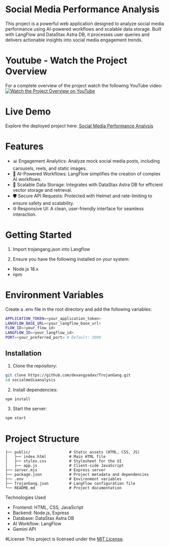 # Social Media Performance Analysis

This project is a powerful web application designed to analyze social media performance using AI-powered workflows and scalable data storage. Built with LangFlow and DataStax Astra DB, it processes user queries and delivers actionable insights into social media engagement trends.

# Youtube - Watch the Project Overview
For a complete overview of the project watch the following YouTube video:
[![Watch the Project Overview on YouTube](https://img.youtube.com/vi/Xp-z1niSNjQ/0.jpg)](https://www.youtube.com/watch?v=Xp-z1niSNjQ)

# Live Demo

Explore the deployed project here: <a href="https://rebrand.ly/trojangang" >Social Media Performance Analysis</a>

# Features

 - 📊 Engagement Analytics: Analyze mock social media posts, including carousels, reels, and static images.
 - 🤖 AI-Powered Workflows: LangFlow simplifies the creation of complex AI workflows.
 - 💾 Scalable Data Storage: Integrates with DataStax Astra DB for efficient vector storage and retrieval.
 - 🛡️ Secure API Requests: Protected with Helmet and rate-limiting to ensure safety and scalability.
 - 🌐 Responsive UI: A clean, user-friendly interface for seamless interaction.

# Getting Started

1. Import trojangang.json into Langflow

2. Ensure you have the following installed on your system:
- Node.js 18.x
- npm

# Environment Variables

Create a .env file in the root directory and add the following variables:
```bash
APPLICATION_TOKEN=<your_application_token>
LANGFLOW_BASE_URL=<your_langflow_base_url>
FLOW_ID=<your_flow_id>
LANGFLOW_ID=<your_langflow_id>
PORT=<your_preferred_port> # Default: 3000
```
## Installation

1.	Clone the repository:
 ```bash
git clone https://github.com/devangyadav/TrojanGang.git
cd socialmediaanalysis
```
2.	Install dependencies:
```bash
npm install
```
3.	Start the server:
```bash
npm start
```
# Project Structure
```plaintext
├── public/                 # Static assets (HTML, CSS, JS)
│   ├── index.html          # Main HTML file
│   ├── styles.css          # Stylesheet for the UI
│   ├── app.js              # Client-side JavaScript
├── server.mjs              # Express server
├── package.json            # Project metadata and dependencies
├── .env                    # Environment variables
├── TrojanGang.json         # LangFlow configuration file
└── README.md               # Project documentation
```

Technologies Used
- Frontend: HTML, CSS, JavaScript
- Backend: Node.js, Express
- Database: DataStax Astra DB
- AI Workflow: LangFlow
- Gemini API

#License
This project is licensed under the [MIT License](LICENSE).
